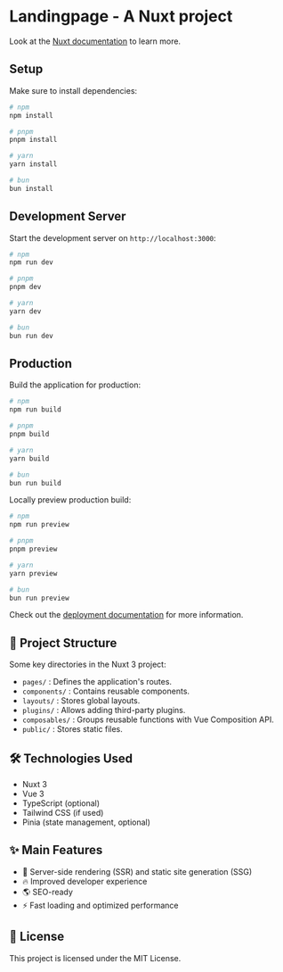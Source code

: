 # Landingpage - A Nuxt project

Look at the [Nuxt documentation](https://nuxt.com/docs/getting-started/introduction) to learn more.

## Setup

Make sure to install dependencies:

```bash
# npm
npm install

# pnpm
pnpm install

# yarn
yarn install

# bun
bun install
```

## Development Server

Start the development server on `http://localhost:3000`:

```bash
# npm
npm run dev

# pnpm
pnpm dev

# yarn
yarn dev

# bun
bun run dev
```

## Production

Build the application for production:

```bash
# npm
npm run build

# pnpm
pnpm build

# yarn
yarn build

# bun
bun run build
```

Locally preview production build:

```bash
# npm
npm run preview

# pnpm
pnpm preview

# yarn
yarn preview

# bun
bun run preview
```

Check out the [deployment documentation](https://nuxt.com/docs/getting-started/deployment) for more information.

## 📂 Project Structure

Some key directories in the Nuxt 3 project:

- `pages/` : Defines the application's routes.
- `components/` : Contains reusable components.
- `layouts/` : Stores global layouts.
- `plugins/` : Allows adding third-party plugins.
- `composables/` : Groups reusable functions with Vue Composition API.
- `public/` : Stores static files.

## 🛠️ Technologies Used

- Nuxt 3
- Vue 3
- TypeScript (optional)
- Tailwind CSS (if used)
- Pinia (state management, optional)

## ✨ Main Features

- 🚀 Server-side rendering (SSR) and static site generation (SSG)
- 🔥 Improved developer experience
- 🌎 SEO-ready
- ⚡ Fast loading and optimized performance

## 📝 License

This project is licensed under the MIT License.